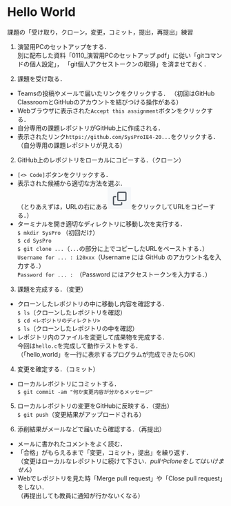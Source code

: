 # Hello World

課題の「受け取り，クローン，変更，コミット，提出，再提出」練習

1. 演習用PCのセットアップをする．<br>
別に配布した資料「0110_演習用PCのセットアップ.pdf」に従い「gitコマンドの個人設定」，
「git個人アクセストークンの取得」を済ませておく．

1. 課題を受け取る．

  - Teamsの投稿やメールで届いたリンクをクリックする．
  （初回はGitHub ClassroomとGitHubのアカウントを結びつける操作がある）
  - Webブラウザに表示された`Accept this assignment`ボタンをクリックする．
  - 自分専用の課題レポジトリがGitHub上に作成される．
  - 表示されたリンク`https://github.com/SysProIE4-20...`をクリックする．<br>
    （自分専用の課題レポジトリが見える）

2. GitHub上のレポジトリをローカルにコピーする．（クローン）

  - `[<> Code]`ボタンをクリックする．
  - 表示された候補から適切な方法を選ぶ．<br>
    （とりあえずは，URLの右にある![コピーボタン](button.png)をクリックしてURLをコピーする．）
  - ターミナルを開き適切なディレクトリに移動し次を実行する．<br>
    `$ mkdir SysPro` （初回だけ）<br>
    `$ cd SysPro`<br>
    `$ git clone ...`（`...`の部分に上でコピーしたURLをペーストする．）<br>
    `Username for ... : i20xxx`（Username には GitHub のアカウント名を入力する．）<br>
    `Password for ... : `（Password にはアクセストークンを入力する．）

3. 課題を完成する．（変更）

  - クローンしたレポジトリの中に移動し内容を確認する．<br>
    `$ ls`（クローンしたレポジトリを確認）<br>
    `$ cd <レポジトリのディレクトリ>`<br>
    `$ ls`（クローンしたレポジトリの中を確認）
  - レポジトリ内のファイルを変更して成果物を完成する．<br>
    今回は`hello.c`を完成して動作テストをする．<br>
    （「hello,world」を一行に表示するプログラムが完成できたらOK）

4. 変更を確定する．（コミット）<br>

  - ローカルレポジトリにコミットする．<br>
    `$ git commit -am "何か変更内容が分かるメッセージ"`

5. ローカルレポジトリの変更をGitHubに反映する．（提出）<br>
  `$ git push`（変更結果がアップロードされる）

6. 添削結果がメールなどで届いたら確認する．（再提出）

  - メールに書かれたコメントをよく読む．
  - 「合格」がもらえるまで「変更，コミット，提出」を繰り返す．<br>
    （変更はローカルなレポジトリに続けて下さい．_pullやcloneをしてはいけません_）
  - Webでレポジトリを見た時「Merge pull request」や「Close pull request」をしない．<br>
    （再提出しても教員に通知が行かないくなる）
